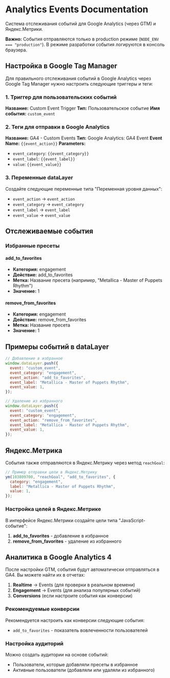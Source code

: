 # Analytics Events Documentation

Система отслеживания событий для Google Analytics (через GTM) и Яндекс.Метрики.

**Важно:** События отправляются только в production режиме (`NODE_ENV === "production"`). В режиме разработки события логируются в консоль браузера.

## Настройка в Google Tag Manager

Для правильного отслеживания событий в Google Analytics через Google Tag Manager нужно настроить следующие триггеры и теги:

### 1. Триггер для пользовательских событий

**Название:** Custom Event Trigger
**Тип:** Пользовательское событие
**Имя события:** `custom_event`

### 2. Теги для отправки в Google Analytics

**Название:** GA4 - Custom Events
**Тип:** Google Analytics: GA4 Event
**Event Name:** `{{event_action}}`
**Parameters:**

- `event_category`: `{{event_category}}`
- `event_label`: `{{event_label}}`
- `value`: `{{event_value}}`

### 3. Переменные dataLayer

Создайте следующие переменные типа "Переменная уровня данных":

- `event_action` → `event_action`
- `event_category` → `event_category`
- `event_label` → `event_label`
- `event_value` → `event_value`

## Отслеживаемые события

### Избранные пресеты

#### add_to_favorites

- **Категория:** engagement
- **Действие:** add_to_favorites
- **Метка:** Название пресета (например, "Metallica - Master of Puppets Rhythm")
- **Значение:** 1

#### remove_from_favorites

- **Категория:** engagement
- **Действие:** remove_from_favorites
- **Метка:** Название пресета
- **Значение:** 1

## Примеры событий в dataLayer

```javascript
// Добавление в избранное
window.dataLayer.push({
  event: "custom_event",
  event_category: "engagement",
  event_action: "add_to_favorites",
  event_label: "Metallica - Master of Puppets Rhythm",
  event_value: 1,
});

// Удаление из избранного
window.dataLayer.push({
  event: "custom_event",
  event_category: "engagement",
  event_action: "remove_from_favorites",
  event_label: "Metallica - Master of Puppets Rhythm",
  event_value: 1,
});
```

## Яндекс.Метрика

События также отправляются в Яндекс.Метрику через метод `reachGoal`:

```javascript
// Пример отправки цели в Яндекс.Метрику
ym(103809700, "reachGoal", "add_to_favorites", {
  category: "engagement",
  label: "Metallica - Master of Puppets Rhythm",
  value: 1,
});
```

### Настройка целей в Яндекс.Метрике

В интерфейсе Яндекс.Метрики создайте цели типа "JavaScript-событие":

1. **add_to_favorites** - добавление в избранное
2. **remove_from_favorites** - удаление из избранного

## Аналитика в Google Analytics 4

После настройки GTM, события будут автоматически отправляться в GA4. Вы можете найти их в отчетах:

1. **Realtime** → Events (для проверки в реальном времени)
2. **Engagement** → Events (для анализа популярных событий)
3. **Conversions** (если настроите события как конверсии)

### Рекомендуемые конверсии

Рекомендуется настроить как конверсии следующие события:

- `add_to_favorites` - показатель вовлеченности пользователей

### Настройка аудиторий

Можно создать аудитории на основе событий:

- Пользователи, которые добавляли пресеты в избранное
- Активные пользователи (добавляли или удаляли из избранного)
